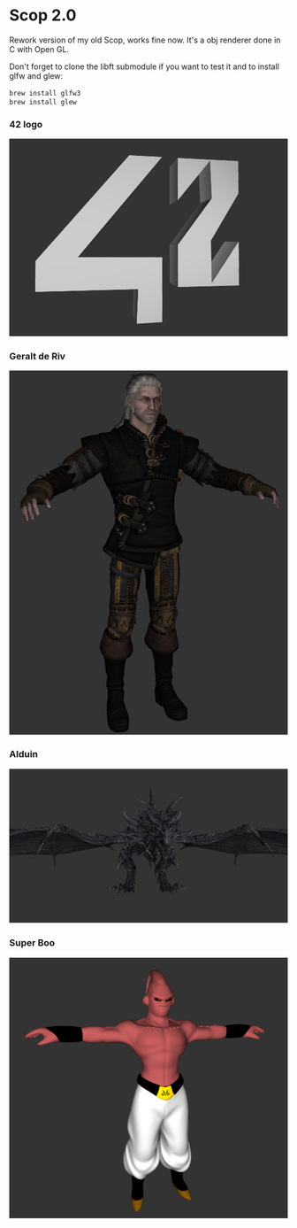 # Scop 2.0

Rework version of my old Scop, works fine now. It's a obj renderer done in C with Open GL.

Don't forget to clone the libft submodule if you want to test it and to install glfw and glew:

```
brew install glfw3
brew install glew
```
### 42 logo

![alt tag](https://github.com/fdel-car/Scop/blob/master/screenshots/42_logo.png)

### Geralt de Riv

![alt tag](https://github.com/fdel-car/Scop/blob/master/screenshots/geralt_de_riv.png)

### Alduin

![alt tag](https://github.com/fdel-car/Scop/blob/master/screenshots/alduin.png)

### Super Boo

![alt tag](https://github.com/fdel-car/Scop/blob/master/screenshots/super_boo.png)
